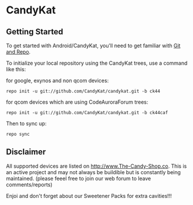 CandyKat
===========

Getting Started
---------------

To get started with Android/CandyKat, you'll need to get
familiar with [Git and Repo](http://source.android.com/source/using-repo.html).

To initialize your local repository using the CandyKat trees, use a command like this:

for google, exynos and non qcom devices:

    repo init -u git://github.com/CandyKat/candykat.git -b ck44

for qcom devices which are using CodeAuroraForum trees:

    repo init -u git://github.com/CandyKat/candykat.git -b ck44caf

Then to sync up:

    repo sync

Disclaimer
--------

All supported devices are listed on http://www.The-Candy-Shop.co. This is an active project and may not always be buildible but is constantly being maintained. (please feeel free to join our web forum to leave comments/reports)

Enjoi and don't forget about our Sweetener Packs for extra cavities!!!

